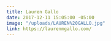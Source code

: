 ```yaml
---
title: Lauren Gallo
date: 2017-12-11 15:05:00 -05:00
image: "/uploads/LAUREN%20GALLO.jpg"
link: https://laurenmgallo.com/
---
```



